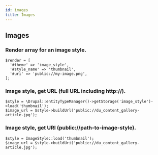 ```yaml
---
id: images
title: Images
---
```


## Images
### Render array for an image style.
```
$render = [
  '#theme' => 'image_style',
  '#style_name' => 'thumbnail',
  '#uri' => 'public://my-image.png',
];
```

### Image style, get URL (full URL including http://).
```
$style = \Drupal::entityTypeManager()->getStorage('image_style')->load('thumbnail');
$image_url = $style->buildUrl('public://du_content_gallery-article.jpg');
```

### Image style, get URI (public://path-to-image-style).
```
$style = ImageStyle::load('thumbnail');
$image_url = $style->buildUri('public://du_content_gallery-article.jpg');
```